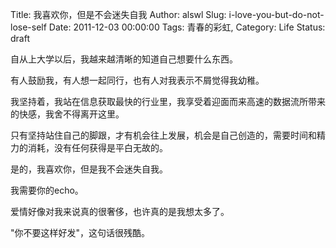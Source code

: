 Title: 我喜欢你，但是不会迷失自我
Author: alswl
Slug: i-love-you-but-do-not-lose-self
Date: 2011-12-03 00:00:00
Tags: 青春的彩虹, 
Category: Life
Status: draft

自从上大学以后，我越来越清晰的知道自己想要什么东西。

有人鼓励我，有人想一起同行，也有人对我表示不屑觉得我幼稚。

我坚持着，我站在信息获取最快的行业里，我享受着迎面而来高速的数据流所带来的快感，我舍不得离开这里。

只有坚持站住自己的脚跟，才有机会往上发展，机会是自己创造的，需要时间和精力的消耗，没有任何获得是平白无故的。

是的，我喜欢你，但是我不会迷失自我。

我需要你的echo。

爱情好像对我来说真的很奢侈，也许真的是我想太多了。

"你不要这样好发"，这句话很残酷。


